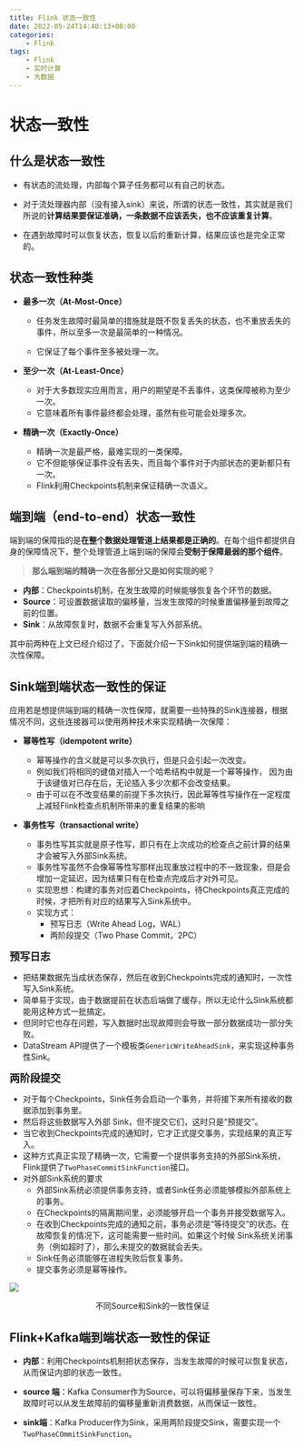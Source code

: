 ```yaml
---
title: Flink 状态一致性
date: 2022-05-24T14:40:13+08:00
categories:
    - Flink
tags:
    - Flink
    - 实时计算
    - 大数据
---
```


# 状态一致性

## 什么是状态一致性

- 有状态的流处理，内部每个算子任务都可以有自己的状态。

- 对于流处理器内部（没有接入sink）来说，所谓的状态一致性，其实就是我们所说的**计算结果要保证准确，一条数据不应该丢失，也不应该重复计算**。

- 在遇到故障时可以恢复状态，恢复以后的重新计算，结果应该也是完全正常的。

  

## 状态一致性种类

- **最多一次（At-Most-Once）**
  - 任务发生故障时最简单的措施就是既不恢复丢失的状态，也不重放丢失的事件，所以至多一次是最简单的一种情况。

  - 它保证了每个事件至多被处理一次。

- **至少一次（At-Least-Once）**
  - 对于大多数现实应用而言，用户的期望是不丢事件，这类保障被称为至少一次。
  - 它意味着所有事件最终都会处理，虽然有些可能会处理多次。

- **精确一次（Exactly-Once）**
  - 精确一次是最严格，最难实现的一类保障。
  - 它不但能够保证事件没有丢失，而且每个事件对于内部状态的更新都只有一次。
  - Flink利用Checkpoints机制来保证精确一次语义。



## 端到端（end-to-end）状态一致性

端到端的保障指的是**在整个数据处理管道上结果都是正确的**。在每个组件都提供自身的保障情况下，整个处理管道上端到端的保障会**受制于保障最弱的那个组件**。

> **那么端到端的精确一次在各部分又是如何实现的呢？**

- **内部**：Checkpoints机制，在发生故障的时候能够恢复各个环节的数据。
- **Source**：可设置数据读取的偏移量，当发生故障的时候重置偏移量到故障之前的位置。
- **Sink**：从故障恢复时，数据不会重复写入外部系统。

其中前两种在上文已经介绍过了，下面就介绍一下Sink如何提供端到端的精确一次性保障。



## Sink端到端状态一致性的保证

应用若是想提供端到端的精确一次性保障，就需要一些特殊的Sink连接器，根据情况不同，这些连接器可以使用两种技术来实现精确一次保障：

- **幂等性写（idempotent write）**
  	

  	- 幂等操作的含义就是可以多次执行，但是只会引起一次改变。
  	- 例如我们将相同的键值对插入一个哈希结构中就是一个幂等操作， 因为由于该键值对已存在后，无论插入多少次都不会改变结果。
  	- 由于可以在不改变结果的前提下多次执行，因此幂等性写操作在一定程度上减轻Flink检查点机制所带来的重复结果的影响

- **事务性写（transactional write）**

  - 事务性写其实就是原子性写，即只有在上次成功的检查点之前计算的结果才会被写入外部Sink系统。
  - 事务性写虽然不会像幂等性写那样出现重放过程中的不一致现象，但是会增加一定延迟，因为结果只有在检查点完成后才对外可见。
  - 实现思想：构建的事务对应着Checkpoints，待Checkpoints真正完成的时候，才把所有对应的结果写入Sink系统中。
  - 实现方式：
    - 预写日志（Write Ahead Log，WAL）
    - 两阶段提交（Two Phase Commit，2PC）

  

<font size=4>**预写日志**</font>

- 把结果数据先当成状态保存，然后在收到Checkpoints完成的通知时，一次性写入Sink系统。
- 简单易于实现，由于数据提前在状态后端做了缓存，所以无论什么Sink系统都能用这种方式一批搞定。
- 但同时它也存在问题，写入数据时出现故障则会导致一部分数据成功一部分失败。
- DataStream API提供了一个模板类`GenericWriteAheadSink`，来实现这种事务性Sink。



<font size=4>**两阶段提交**</font>

- 对于每个Checkpoints，Sink任务会启动一个事务，并将接下来所有接收的数据添加到事务里。
- 然后将这些数据写入外部 Sink，但不提交它们，这时只是“预提交”。
- 当它收到Checkpoints完成的通知时，它才正式提交事务，实现结果的真正写入。
- 这种方式真正实现了精确一次，它需要一个提供事务支持的外部Sink系统，Flink提供了`TwoPhaseCommitSinkFunction`接口。
- 对外部Sink系统的要求
  - 外部Sink系统必须提供事务支持，或者Sink任务必须能够模拟外部系统上的事务。
  - 在Checkpoints的隔离期间里，必须能够开启一个事务并接受数据写入。
  - 在收到Checkpoints完成的通知之前，事务必须是“等待提交”的状态。在故障恢复的情况下，这可能需要一些时间。如果这个时候 Sink系统关闭事务（例如超时了），那么未提交的数据就会丢失。
  - Sink任务必须能够在进程失败后恢复事务。
  - 提交事务必须是幂等操作。

![](http://img.orekilee.top//imgbed/flink/fk35.png)

<center>不同Source和Sink的一致性保证</center>




## Flink+Kafka端到端状态一致性的保证

- **内部**：利用Checkpoints机制把状态保存，当发生故障的时候可以恢复状态，从而保证内部的状态一致性。

- **source 端**：Kafka Consumer作为Source，可以将偏移量保存下来，当发生故障时可以从发生故障前的偏移量重新消费数据，从而保证一致性。

- **sink端**：Kafka Producer作为Sink，采用两阶段提交Sink，需要实现一个`TwoPhaseCOmmitSinkFunction`。